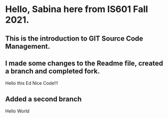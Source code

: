 # Hello, Sabina here from IS601 Fall 2021.
## This is the introduction to GIT Source Code Management.
## I made some changes to the Readme file, created a branch and completed fork.
Hello this Ed
Nice Code!!!
## Added a second branch
Hello World
